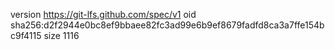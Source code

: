 version https://git-lfs.github.com/spec/v1
oid sha256:d2f2944e0bc8ef9bbaee82fc3ad99e6b9ef8679fadfd8ca3a7ffe154bc9f4115
size 1116
